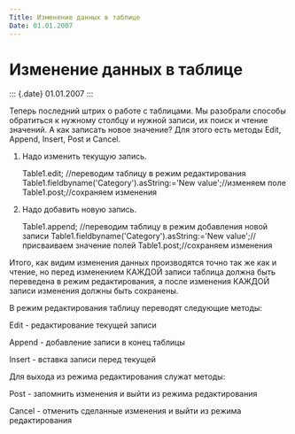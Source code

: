 ```yaml
---
Title: Изменение данных в таблице
Date: 01.01.2007
---
```



Изменение данных в таблице
==========================

::: {.date}
01.01.2007
:::

Теперь последний штрих о работе с таблицами. Мы разобрали способы
обратиться к нужному столбцу и нужной записи, их поиск и чтение
значений. А как записать новое значение? Для этого есть методы Edit,
Append, Insert, Post и Cancel.

1) Надо изменить текущую запись.

    Table1.edit; //переводим таблицу в режим редактирования 
    Table1.fieldbyname('Category').asString:='New value';//изменяем поле 
    Table1.post;//сохраняем изменения         

2) Надо добавить новую запись.

    Table1.append; //переводим таблицу в режим добавления новой записи
    Table1.fieldbyname('Category').asString:='New value';//присваиваем значение полей 
    Table1.post;//сохраняем изменения         

Итого, как видим изменения данных производятся точно так же как и
чтение, но перед изменением КАЖДОЙ записи таблица должна быть переведена
в режим редактирования, а после изменения КАЖДОЙ записи изменения должны
быть сохранены.

В режим редактирования таблицу переводят следующие методы:

Edit - редактирование текущей записи

Append - добавление записи в конец таблицы

Insert - вставка записи перед текущей

Для выхода из режима редактирования служат методы:

Post - запомнить изменения и выйти из режима редактирования

Cancel - отменить сделанные изменения и выйти из режима редактирования

